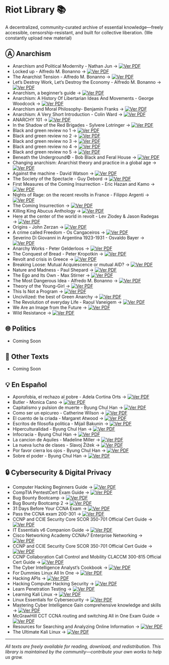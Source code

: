 # Riot Library 📚 
A decentralized, community-curated archive of essential knowledge—freely accessible, censorship-resistant, and built for collective liberation.
(We constantly upload new material)

## Ⓐ Anarchism
 
- Anarchism and Political Modernity - Nathan Jun → [![Ver PDF](https://img.shields.io/badge/Descargar-PDF-red?style=for-the-badge&logo=adobeacrobatreader)](https://drive.google.com/uc?export=download&id=1HF8Oa1FSA68kp-UIVVf5gxQzNzBrklDd)
- Locked up - Alfredo M. Bonanno → [![Ver PDF](https://img.shields.io/badge/Descargar-PDF-red?style=for-the-badge&logo=adobeacrobatreader)](https://drive.google.com/uc?export=download&id=10LSwWj2SYm8yUb4ZXeBXwWEdXZCR9189)
- The Anarchist Tension - Alfredo M. Bonanno → [![Ver PDF](https://img.shields.io/badge/Descargar-PDF-red?style=for-the-badge&logo=adobeacrobatreader)](https://drive.google.com/uc?export=download&id=1MXjBF93auh1LkY_R_N3e7v5NG53KxW1Z)
- Let’s Destroy Work, Let’s Destroy the Economy - Alfredo M. Bonanno → [![Ver PDF](https://img.shields.io/badge/Descargar-PDF-red?style=for-the-badge&logo=adobeacrobatreader)](https://drive.google.com/uc?export=download&id=1UJmzIWmxM0iI1M1d75cYuLoDpLX0jHKR)
- Anarchism, a beginner’s guide → [![Ver PDF](https://img.shields.io/badge/Descargar-PDF-red?style=for-the-badge&logo=adobeacrobatreader)](https://drive.google.com/uc?export=download&id=19redJNjQDKitoPSNGtlIxXo-mF_WOaSR)
- Anarchism: A History Of Libertarian Ideas And Movements - George Woodcock → [![Ver PDF](https://img.shields.io/badge/Descargar-PDF-red?style=for-the-badge&logo=adobeacrobatreader)](https://drive.google.com/uc?export=download&id=1t8s0Gkm32VT3Ilvg2J6U3PgE-uh7fVAZ)
- Anarchism and Moral Philosophy- Benjamin Franks → [![Ver PDF](https://img.shields.io/badge/Descargar-PDF-red?style=for-the-badge&logo=adobeacrobatreader)](https://drive.google.com/uc?export=download&id=1kNb9IDUll1kXAgcT2bPIZ-1Lj1SZY3j6)
- Anarchism: A Very Short Introduction - Colin Ward → [![Ver PDF](https://img.shields.io/badge/Descargar-PDF-red?style=for-the-badge&logo=adobeacrobatreader)](https://drive.google.com/uc?export=download&id=1g_cFzS21zMvpbOtYFSN4C5jxiPXa0g_d)
- ANARCHY 101 → [![Ver PDF](https://img.shields.io/badge/Descargar-PDF-red?style=for-the-badge&logo=adobeacrobatreader)](https://drive.google.com/uc?export=download&id=13SJCZ5EnkoUTCLz_bbPrRWFBI_qeAtU8)
- In the Shadow of the Red Brigades - Sylvere Lotringer → [![Ver PDF](https://img.shields.io/badge/Descargar-PDF-red?style=for-the-badge&logo=adobeacrobatreader)](https://drive.google.com/uc?export=download&id=113LlW5IYAqZJocBQ5eA4W1ykhenDfXKf)
- Black and green review no 1 → [![Ver PDF](https://img.shields.io/badge/Descargar-PDF-red?style=for-the-badge&logo=adobeacrobatreader)](https://drive.google.com/uc?export=download&id=1E7pwFchhfQjcF7m7dztrM4GL24h0RU5H)
- Black and green review no 2 → [![Ver PDF](https://img.shields.io/badge/Descargar-PDF-red?style=for-the-badge&logo=adobeacrobatreader)](https://drive.google.com/uc?export=download&id=1cuxo96TExNkx46YDU-Ncg3-Qej5wWVW-)
- Black and green review no 3 → [![Ver PDF](https://img.shields.io/badge/Descargar-PDF-red?style=for-the-badge&logo=adobeacrobatreader)](https://drive.google.com/uc?export=download&id=1iwGtVsUPs7VGFAOFDXaI_MS7rThKrcwG)
- Black and green review no 4 → [![Ver PDF](https://img.shields.io/badge/Descargar-PDF-red?style=for-the-badge&logo=adobeacrobatreader)](https://drive.google.com/uc?export=download&id=1DQgYL3wOUJAhvI3hTs3zHaM3OsVeDGyM)
- Black and green review no 5 → [![Ver PDF](https://img.shields.io/badge/Descargar-PDF-red?style=for-the-badge&logo=adobeacrobatreader)](https://drive.google.com/uc?export=download&id=1tVjum1J0TGMgg8LVcXGcNLI6A_Gucqic)
- Beneath the Underground© - Bob Black and Feral House → [![Ver PDF](https://img.shields.io/badge/Descargar-PDF-red?style=for-the-badge&logo=adobeacrobatreader)](https://drive.google.com/uc?export=download&id=1e1tFwiQHuUWlZ3z1BrWmNeD2Xmw_ZgSg)
- Changing anarchism: Anarchist theory and practice in a global age → [![Ver PDF](https://img.shields.io/badge/Descargar-PDF-red?style=for-the-badge&logo=adobeacrobatreader)](https://drive.google.com/uc?export=download&id=17N-mWSMd9ctt6MWIZnf6kTJ3-w3MW64B)
- Against the machine - David Watson → [![Ver PDF](https://img.shields.io/badge/Descargar-PDF-red?style=for-the-badge&logo=adobeacrobatreader)](https://drive.google.com/uc?export=download&id=1IwbyTDIMtvOnIBdrWk87zpO2aamKcpPS)
- The Society of the Spectacle - Guy Debord → [![Ver PDF](https://img.shields.io/badge/Descargar-PDF-red?style=for-the-badge&logo=adobeacrobatreader)](https://drive.google.com/uc?export=download&id=1Yk4c24dz3V_85Qt2kWMYMUEhuNNkg62B)
- First Measures of the Coming Insurrection - Eric Hazan and Kamo → [![Ver PDF](https://img.shields.io/badge/Descargar-PDF-red?style=for-the-badge&logo=adobeacrobatreader)](https://drive.google.com/uc?export=download&id=1BInNjBBBIfHKI7lIJlCbhMm7ph-egZYy)
- Nights of Rage: on the recent revolts in France - Filippo Argenti → [![Ver PDF](https://img.shields.io/badge/Descargar-PDF-red?style=for-the-badge&logo=adobeacrobatreader)](https://drive.google.com/uc?export=download&id=1RTtqyUauWUwMlAIaaU4kBmq9a34zYTXS)
- The Coming Insurrection → [![Ver PDF](https://img.shields.io/badge/Descargar-PDF-red?style=for-the-badge&logo=adobeacrobatreader)](https://drive.google.com/uc?export=download&id=1s5Cd5xI-PgQipX8yxcfKrQNO84_-gPRj)
- Killing King Abucus Anthology → [![Ver PDF](https://img.shields.io/badge/Descargar-PDF-red?style=for-the-badge&logo=adobeacrobatreader)](https://drive.google.com/uc?export=download&id=1IM3iucXtZaPyHlBNbXiGeC_ht0nzgka7)
- Here at the center of the world in revolt - Lev Zlodey & Jason Radegas → [![Ver PDF](https://img.shields.io/badge/Descargar-PDF-red?style=for-the-badge&logo=adobeacrobatreader)](https://drive.google.com/uc?export=download&id=1Tczptl6kWwR290ylwr2L7FfYlQRBO-qC)
- Origins - John Zerzan → [![Ver PDF](https://img.shields.io/badge/Descargar-PDF-red?style=for-the-badge&logo=adobeacrobatreader)](https://drive.google.com/uc?export=download&id=13zhAEzRUBatJVvb_5_Fjiq2BGCw76Aqv)
- A crime called Freedom - Os Cangaceiros → [![Ver PDF](https://img.shields.io/badge/Descargar-PDF-red?style=for-the-badge&logo=adobeacrobatreader)](https://drive.google.com/uc?export=download&id=1djqJ2GYwkyX64GLTxgNGwLEXp7rxSice)
- Severino Di Giovanni in Argentina 1923-1931 - Osvaldo Bayer → [![Ver PDF](https://img.shields.io/badge/Descargar-PDF-red?style=for-the-badge&logo=adobeacrobatreader)](https://drive.google.com/uc?export=download&id=1tNg352aecRk9ifgWFgVXdkOvu-kfm6te)
- Anarchy Works - Peter Gelderloos → [![Ver PDF](https://img.shields.io/badge/Descargar-PDF-red?style=for-the-badge&logo=adobeacrobatreader)](https://drive.google.com/uc?export=download&id=1AxQbGLTFRIVpxIMP8xzeZp9PhXfk0ID7)
- The Conquest of Bread - Peter Kropotkin → [![Ver PDF](https://img.shields.io/badge/Descargar-PDF-red?style=for-the-badge&logo=adobeacrobatreader)](https://drive.google.com/uc?export=download&id=1Vjel_7clC9eNWqMc1wGM8fB8fA_wYAsF)
- Revolt and crisis in Greece → [![Ver PDF](https://img.shields.io/badge/Descargar-PDF-red?style=for-the-badge&logo=adobeacrobatreader)](https://drive.google.com/uc?export=download&id=1aVfGPh29Z2oB0ZlgNqYVPyknZskhel1O)
- Breaking Loose: Mutual Acquiescence or mutual AID? → [![Ver PDF](https://img.shields.io/badge/Descargar-PDF-red?style=for-the-badge&logo=adobeacrobatreader)](https://drive.google.com/uc?export=download&id=1MgaGk4WYouTiismnvUKAPcxp0QwSsZnd)
- Nature and Madness - Paul Shepard → [![Ver PDF](https://img.shields.io/badge/Descargar-PDF-red?style=for-the-badge&logo=adobeacrobatreader)](https://drive.google.com/uc?export=download&id=1I_o4ZylDSd7kRQL2aLsbLNkviGTqpHFw)
- The Ego and Its Own - Max Stirner → [![Ver PDF](https://img.shields.io/badge/Descargar-PDF-red?style=for-the-badge&logo=adobeacrobatreader)](https://drive.google.com/uc?export=download&id=18TvjG8RoDmlGRxb8NyoueO4dGRMfOuAH)
- The Most Dangerous Idea - Alfredo M. Bonanno → [![Ver PDF](https://img.shields.io/badge/Descargar-PDF-red?style=for-the-badge&logo=adobeacrobatreader)](https://drive.google.com/uc?export=download&id=1TtGcyEBN3PxaZthwoP8UbuczTcx8KIsf)
- Theory of the Young-Girl → [![Ver PDF](https://img.shields.io/badge/Descargar-PDF-red?style=for-the-badge&logo=adobeacrobatreader)](https://drive.google.com/uc?export=download&id=1j8DvnupKZwS7PHaFKzJxK2vqLFRh41QH)
- This Is Not a Program → [![Ver PDF](https://img.shields.io/badge/Descargar-PDF-red?style=for-the-badge&logo=adobeacrobatreader)](https://drive.google.com/uc?export=download&id=1OhNZNR2OMGrtJtE4oXjZoMXoKmPkxpRX)
- Uncivilized: the best of Green Anarchy → [![Ver PDF](https://img.shields.io/badge/Descargar-PDF-red?style=for-the-badge&logo=adobeacrobatreader)](https://drive.google.com/uc?export=download&id=1iuI9X2DSNlR6uplf24e2hdXA_ib38gjW)
- The Revolution of everyday Life - Raoul Vaneigem → [![Ver PDF](https://img.shields.io/badge/Descargar-PDF-red?style=for-the-badge&logo=adobeacrobatreader)](https://drive.google.com/uc?export=download&id=1g0GeDbYbyfM0EMi1SlWAKCPql7qlEIq-)
- We Are an Image from the Future → [![Ver PDF](https://img.shields.io/badge/Descargar-PDF-red?style=for-the-badge&logo=adobeacrobatreader)](https://drive.google.com/uc?export=download&id=1a7NrRMpaZIuv72DaS_3ZAKBqo66beUSo)
- Wild Resistance → [![Ver PDF](https://img.shields.io/badge/Descargar-PDF-red?style=for-the-badge&logo=adobeacrobatreader)](https://drive.google.com/uc?export=download&id=1j0-JEfDPV3FxlOKfoXLIy-Dg6y9wT1hv)

## 🌐 Politics

- Coming Soon

## 📖 Other Texts  

- Coming Soon

## 💡 En Español 

- Aporofobia, el rechazo al pobre - Adela Cortina Orts → [![Ver PDF](https://img.shields.io/badge/Descargar-PDF-red?style=for-the-badge&logo=adobeacrobatreader)](https://github.com/Nikosmico/RiotLibrary/raw/5185583774985ef5bab5cb6a7d4ada54404901ff/books/Aporofobiaelrechazoalpobre%20_AdelaCortinaOrts.pdf)
- Butler - Monica Cano → [![Ver PDF](https://img.shields.io/badge/Descargar-PDF-red?style=for-the-badge&logo=adobeacrobatreader)](https://github.com/Nikosmico/RiotLibrary/raw/f2a2a0a9acfffb8e17d5e5c7d71730d1929f180d/books/Butler_MonicaCano.pdf)
- Capitalismo y pulsion de muerte - Byung Chul Han → [![Ver PDF](https://img.shields.io/badge/Descargar-PDF-red?style=for-the-badge&logo=adobeacrobatreader)](https://github.com/Nikosmico/RiotLibrary/raw/f2a2a0a9acfffb8e17d5e5c7d71730d1929f180d/books/Capitalismoypulsiondemuerte_ByungChulHan.pdf)
- Como ser un epicureo - Catherine Wilson → [![Ver PDF](https://img.shields.io/badge/Descargar-PDF-red?style=for-the-badge&logo=adobeacrobatreader)](https://github.com/Nikosmico/RiotLibrary/raw/f2a2a0a9acfffb8e17d5e5c7d71730d1929f180d/books/Comoserunepicureo_CatherineWilson.pdf)
- El cuento de la criada - Margaret Atwood → [![Ver PDF](https://img.shields.io/badge/Descargar-PDF-red?style=for-the-badge&logo=adobeacrobatreader)](https://github.com/Nikosmico/RiotLibrary/raw/f2a2a0a9acfffb8e17d5e5c7d71730d1929f180d/books/Elcuentodelacriada_MargaretAtwood.pdf)
- Escritos de filosofia politica - Mijail Bakunin → [![Ver PDF](https://img.shields.io/badge/Descargar-PDF-red?style=for-the-badge&logo=adobeacrobatreader)](https://github.com/Nikosmico/RiotLibrary/raw/f2a2a0a9acfffb8e17d5e5c7d71730d1929f180d/books/Escritosdefilosofiapolitica1_MijailBakunin.pdf)
- Hiperculturalidad - Byung Chul Han → [![Ver PDF](https://img.shields.io/badge/Descargar-PDF-red?style=for-the-badge&logo=adobeacrobatreader)](https://github.com/Nikosmico/RiotLibrary/raw/f2a2a0a9acfffb8e17d5e5c7d71730d1929f180d/books/Hiperculturalidad_ByungChulHan.pdf)
- Infocracia - Byung Chul Han → [![Ver PDF](https://img.shields.io/badge/Descargar-PDF-red?style=for-the-badge&logo=adobeacrobatreader)](https://github.com/Nikosmico/RiotLibrary/raw/f2a2a0a9acfffb8e17d5e5c7d71730d1929f180d/books/Infocracia_ByungChulHan.pdf)
- La cancion de Aquiles - Madeline Miller → [![Ver PDF](https://img.shields.io/badge/Descargar-PDF-red?style=for-the-badge&logo=adobeacrobatreader)](https://github.com/Nikosmico/RiotLibrary/raw/f2a2a0a9acfffb8e17d5e5c7d71730d1929f180d/books/LacanciondeAquiles_MadelineMiller.pdf)
- La nueva lucha de clases - Slavoj Žižek → [![Ver PDF](https://img.shields.io/badge/Descargar-PDF-red?style=for-the-badge&logo=adobeacrobatreader)](https://github.com/Nikosmico/RiotLibrary/raw/f2a2a0a9acfffb8e17d5e5c7d71730d1929f180d/books/Lanuevaluchadeclases_Slavojiek.pdf)
- Por favor cierra los ojos - Byung Chul Han → [![Ver PDF](https://img.shields.io/badge/Descargar-PDF-red?style=for-the-badge&logo=adobeacrobatreader)](https://github.com/Nikosmico/RiotLibrary/raw/f2a2a0a9acfffb8e17d5e5c7d71730d1929f180d/books/Porfavorcierralosojos_ByungChulHan.pdf)
- Sobre el poder - Byung Chul Han → [![Ver PDF](https://img.shields.io/badge/Descargar-PDF-red?style=for-the-badge&logo=adobeacrobatreader)](https://github.com/Nikosmico/RiotLibrary/raw/f2a2a0a9acfffb8e17d5e5c7d71730d1929f180d/books/Sobreelpoder_ByungChulHan.pdf)


## 🔒 Cybersecurity & Digital Privacy
 
- Computer Hacking Beginners Guide → [![Ver PDF](https://img.shields.io/badge/Descargar_PDF-Google_Drive-blue?style=for-the-badge&logo=googledrive)](https://drive.google.com/uc?export=download&id=1HQboYqC0Qu3N38t3u5gCzwtN7lpT_uBG)
- CompTIA PentestCert Exam Guide → [![Ver PDF](https://img.shields.io/badge/Descargar_PDF-Google_Drive-blue?style=for-the-badge&logo=googledrive)](https://drive.google.com/uc?export=download&id=1Lv-dqelchvb9SYrvuKg8zuE4FSyxKe1f)
- Bug Bounty Bootcamp → [![Ver PDF](https://img.shields.io/badge/Descargar_PDF-Google_Drive-blue?style=for-the-badge&logo=googledrive)](https://drive.google.com/uc?export=download&id=1f_N8uUWdZ50pQ3zSGj8YQw_7NbGgSi8P)
- Bug Bounty Bootcamp 2 → [![Ver PDF](https://img.shields.io/badge/Descargar_PDF-Google_Drive-blue?style=for-the-badge&logo=googledrive)](https://drive.google.com/uc?export=download&id=1hjRRASplcojx5zYI3SEostR4YE1Dobe7)
- 31 Days Before Your CCNA Exam → [![Ver PDF](https://img.shields.io/badge/Descargar_PDF-Google_Drive-blue?style=for-the-badge&logo=googledrive)](https://drive.google.com/uc?export=download&id=1QVcMYRjDGUeEXHPCm1kW9ODmDMHRYYIX)
- Pass the CCNA exam 200-301 → [![Ver PDF](https://img.shields.io/badge/Descargar_PDF-Google_Drive-blue?style=for-the-badge&logo=googledrive)](https://drive.google.com/uc?export=download&id=1nzy5W7HdQMeC44BjUn3h2mY65awsdD-z)
- CCNP and CCIE Security Core SCOR 350-701 Official Cert Guide → [![Ver PDF](https://img.shields.io/badge/Descargar_PDF-Google_Drive-blue?style=for-the-badge&logo=googledrive)](https://drive.google.com/uc?export=download&id=10XiDILcIO9m_7vWIxCb1uOCxewmrHrVE)
- IT Essentials v6 Companion Guide → [![Ver PDF](https://img.shields.io/badge/Descargar_PDF-Google_Drive-blue?style=for-the-badge&logo=googledrive)](https://drive.google.com/uc?export=download&id=16VqYGt0vBfCY_sc06xnz7oWXqxlPUXMn)
- Cisco Networking Academy CCNAv7 Enterprise Networking → [![Ver PDF](https://img.shields.io/badge/Descargar_PDF-Google_Drive-blue?style=for-the-badge&logo=googledrive)](https://drive.google.com/uc?export=download&id=1cKJC_yyLjGhUo7uBzaChGQfu6oXZW7J6)
- CCNP and CCIE Security Core SCOR 350-701 Official Cert Guide → [![Ver PDF](https://img.shields.io/badge/Descargar_PDF-Google_Drive-blue?style=for-the-badge&logo=googledrive)](https://drive.google.com/uc?export=download&id=1fKctK65SpKxLsK6a03ljCUL-KQfJqUWV)
- CCNP Collaboration Call Control and Mobility CLACCM 300-815 Official Cert Guide → [![Ver PDF](https://img.shields.io/badge/Descargar_PDF-Google_Drive-blue?style=for-the-badge&logo=googledrive)](https://drive.google.com/uc?export=download&id=13YYrP-C3K9D1vZyv9D8HtOgItEUN2Ver)
- The Cyber Intelligence Analyst’s Cookbook → [![Ver PDF](https://img.shields.io/badge/Descargar_PDF-Google_Drive-blue?style=for-the-badge&logo=googledrive)](https://drive.google.com/uc?export=download&id=1aSpkRmUKpx-XmMZDC_a8DKWQtj4zZfxO)
- For Dummies Linux All In One → [![Ver PDF](https://img.shields.io/badge/Descargar_PDF-Google_Drive-blue?style=for-the-badge&logo=googledrive)](https://drive.google.com/uc?export=download&id=1DdNGIWBs8Xg7jVO8tvtp6beNZw9J8fe-)
- Hacking APIs → [![Ver PDF](https://img.shields.io/badge/Descargar_PDF-Google_Drive-blue?style=for-the-badge&logo=googledrive)](https://drive.google.com/uc?export=download&id=1uA7qbBsH7Z5T9KZm5rXFqqlRkLMKNj6K)
- Hacking Computer Hacking Security → [![Ver PDF](https://img.shields.io/badge/Descargar_PDF-Google_Drive-blue?style=for-the-badge&logo=googledrive)](https://drive.google.com/uc?export=download&id=1ZW1cpfWfxALpMS7PjcuLu308S5Xbhz3s)
- Learn Penetration Testing → [![Ver PDF](https://img.shields.io/badge/Descargar_PDF-Google_Drive-blue?style=for-the-badge&logo=googledrive)](https://drive.google.com/uc?export=download&id=1FEe5LhQ0SLjDqD7HDFXGeNPJtBNSB5FZ)
- Learning Kali Linux → [![Ver PDF](https://img.shields.io/badge/Descargar_PDF-Google_Drive-blue?style=for-the-badge&logo=googledrive)](https://drive.google.com/uc?export=download&id=19EELSWvcCcg9enJNGfoMc2pJvEAOrzyy)
- Linux Essentials for Cybersecurity → [![Ver PDF](https://img.shields.io/badge/Descargar_PDF-Google_Drive-blue?style=for-the-badge&logo=googledrive)](https://drive.google.com/uc?export=download&id=1X8kI8EVcYWZQVjFwtR7a89zUAlm7fcx8)
- Mastering Cyber Intelligence Gain comprehensive knowledge and skills → [![Ver PDF](https://img.shields.io/badge/Descargar_PDF-Google_Drive-blue?style=for-the-badge&logo=googledrive)](https://drive.google.com/uc?export=download&id=1O0S2Y_NJtBr987oFLMPqyRQa7Sq2kdeZ)
- McGrawHill CCT CCNA routing and switching All in One Exam Guide → [![Ver PDF](https://img.shields.io/badge/Descargar_PDF-Google_Drive-blue?style=for-the-badge&logo=googledrive)](https://drive.google.com/uc?export=download&id=1FC7XNE-Pb-QInYljx1JYROrqrf_fjmoZ)
- Resources for Searching and Analyzing Online Information → [![Ver PDF](https://img.shields.io/badge/Descargar_PDF-Google_Drive-blue?style=for-the-badge&logo=googledrive)](https://drive.google.com/uc?export=download&id=1uCptGgngxMm9ePvduRXuQXLgMLs7mQ6P)
- The Ultimate Kali Linux → [![Ver PDF](https://img.shields.io/badge/Descargar_PDF-Google_Drive-blue?style=for-the-badge&logo=googledrive)](https://drive.google.com/uc?export=download&id=1Ij-WspXPMtpgsgCPEM_qOPGANF8suqac)



---

*All texts are freely available for reading, download, and redistribution. This library is maintained by the community—contribute your own works to help us grow.*
